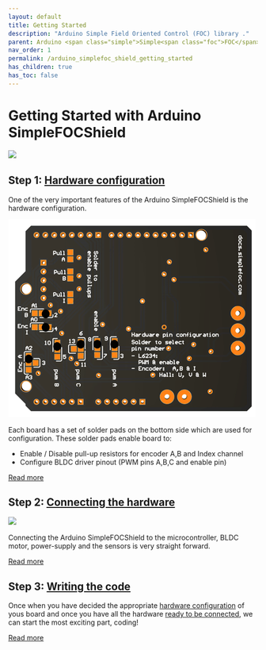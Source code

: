 ```yaml
---
layout: default
title: Getting Started
description: "Arduino Simple Field Oriented Control (FOC) library ."
parent: Arduino <span class="simple">Simple<span class="foc">FOC</span>Shield</span>
nav_order: 1
permalink: /arduino_simplefoc_shield_getting_started
has_children: true
has_toc: false
---
```

# Getting Started with Arduino <span class="simple">Simple<span class="foc">FOC</span>Shield</span>  

<img src="extras/Images/simple_foc_shield_v13_small.gif" class="width50">

## Step 1: [Hardware configuration](pads_soldering) 
One of the very important features of the Arduino <span class="simple">Simple<span class="foc">FOC</span>Shield</span> is the hardware configuration. 

<img src="extras/Images/shield_bot_v131_pinout.gif" class="width40">

Each board has a set of solder pads on the bottom side which are used for configuration. These solder pads enable board to:
- Enable / Disable pull-up resistors for encoder A,B and Index channel
- Configure BLDC driver pinout (PWM pins A,B,C and enable pin)

[Read more](pads_soldering)



## Step 2: [Connecting the hardware](foc_shield_connect_hardware)

<img src="extras/Images/connection.gif" class="width50">

Connecting the Arduino <span class="simple">Simple<span class="foc">FOC</span>Shield</span> to the microcontroller, BLDC motor, power-supply and the sensors is very straight forward. 

[Read more](foc_shield_connect_hardware)

## Step 3: [Writing the code](foc_shield_code)

Once when you have decided the appropriate [hardware configuration](pads_soldering) of yous board and once you have all the hardware [ready to be connected](foc_shield_connect_hardware), we can start the most exciting part, coding!

[Read more](foc_shield_code)